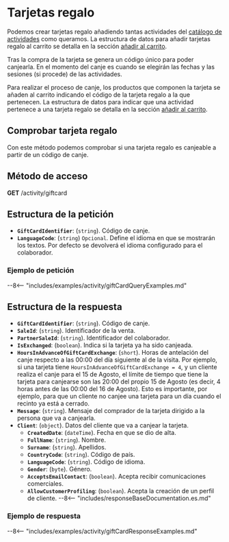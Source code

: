 # Tarjetas regalo

Podemos crear tarjetas regalo añadiendo tantas actividades del [catálogo de actividades](catalog.md) como queramos. La estructura de datos para añadir tarjetas regalo al carrito se detalla en la sección [añadir al carrito](docs/shoppingCart/add.md).

Tras la compra de la tarjeta se genera un código único para poder canjearla. En el momento del canje es cuando se elegirán las fechas y las sesiones (si procede) de las actividades.

Para realizar el proceso de canje, los productos que componen la tarjeta se añaden al carrito indicando el código de la tarjeta regalo a la que pertenecen. La estructura de datos para indicar que una actividad pertenece a una tarjeta regalo se detalla en la sección [añadir al carrito](docs/shoppingCart/add.md).

## Comprobar tarjeta regalo

Con este método podemos comprobar si una tarjeta regalo es canjeable a partir de un código de canje.

## Método de acceso

**GET** /activity/giftcard

## Estructura de la petición

- **``GiftCardIdentifier``**: (``string``). Código de canje.
- **`LanguageCode`**: (``string``) ``Opcional``. Define el idioma en que se mostrarán los textos. Por defecto se devolverá el idioma configurado para el colaborador.

### Ejemplo de petición

--8<-- "includes/examples/activity/giftCardQueryExamples.md"

## Estructura de la respuesta

- **``GiftCardIdentifier``**: (``string``). Código de canje.
- **``SaleId``**: (``string``). Identificador de la venta.
- **``PartnerSaleId``**: (``string``). Identificador del colaborador.
- **`IsExchanged`**: (`boolean`). Indica si la tarjeta ya ha sido canjeada.
- **`HoursInAdvanceOfGiftCardExchange`**: (``short``). Horas de antelación del canje respecto a las 00:00 del día siguiente al de la visita. Por ejemplo, si una tarjeta tiene `HoursInAdvanceOfGiftCardExchange = 4`, y un cliente realiza el canje para el 15 de Agosto, el límite de tiempo que tiene la tarjeta para canjearse son las 20:00 del propio 15 de Agosto (es decir, 4 horas antes de las 00:00 del 16 de Agosto). Esto es importante, por ejemplo, para que un cliente no canjee una tarjeta para un día cuando el recinto ya está a cerrado.
- **``Message``**: (``string``). Mensaje del comprador de la tarjeta dirigido a la persona que va a canjearla.
- **``Client``**: (``object``). Datos del cliente que va a canjear la tarjeta.
    - **`CreatedDate`**: (`dateTime`). Fecha en que se dio de alta.
    - **``FullName``**: (``string``). Nombre.
    - **``Surname``**: (``string``). Apellidos.
    - **`CountryCode`**: (`string`). Código de país.
    - **`LanguageCode`**: (`string`). Código de idioma.
    - **`Gender`**: (`byte`). Género.
    - **`AcceptsEmailContact`**: (`boolean`). Acepta recibir comunicaciones comerciales.
    - **`AllowCustomerProfiling`**: (`boolean`). Acepta la creación de un perfil de cliente.
--8<-- "includes/responseBaseDocumentation.es.md"

### Ejemplo de respuesta

--8<-- "includes/examples/activity/giftCardResponseExamples.md"
